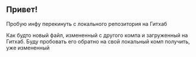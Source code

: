 ## Привет! 

Пробую инфу перекинуть с локального репозитория на Гитхаб

Как будто новый файл, измененный с другого компа и загруженный на Гитхаб. Буду пробовать его обратно на свой локальный комп получить, уже измененный
